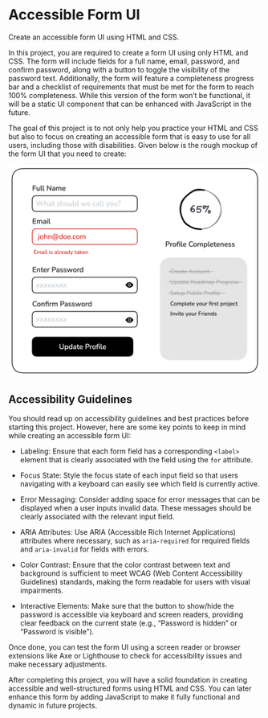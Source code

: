 # Accessible Form UI
Create an accessible form UI using HTML and CSS.

In this project, you are required to create a form UI using only HTML and CSS. The form will include fields for a full name, email, password, and confirm password, along with a button to toggle the visibility of the password text. Additionally, the form will feature a completeness progress bar and a checklist of requirements that must be met for the form to reach 100% completeness. While this version of the form won’t be functional, it will be a static UI component that can be enhanced with JavaScript in the future.

The goal of this project is to not only help you practice your HTML and CSS but also to focus on creating an accessible form that is easy to use for all users, including those with disabilities. Given below is the rough mockup of the form UI that you need to create:

<img src="img/form-components.png">

## Accessibility Guidelines

You should read up on accessibility guidelines and best practices before starting this project. However, here are some key points to keep in mind while creating an accessible form UI:

+ Labeling: Ensure that each form field has a corresponding <code>\<label\></code> element that is clearly associated with the field using the <code>for</code> attribute.

+ Focus State: Style the focus state of each input field so that users navigating with a keyboard can easily see which field is currently active.

+ Error Messaging: Consider adding space for error messages that can be displayed when a user inputs invalid data. These messages should be clearly associated with the relevant input field.

+ ARIA Attributes: Use ARIA (Accessible Rich Internet Applications) attributes where necessary, such as <code>aria-required</code> for required fields and <code>aria-invalid</code> for fields with errors.

+ Color Contrast: Ensure that the color contrast between text and background is sufficient to meet WCAG (Web Content Accessibility Guidelines) standards, making the form readable for users with visual impairments.

+ Interactive Elements: Make sure that the button to show/hide the password is accessible via keyboard and screen readers, providing clear feedback on the current state (e.g., “Password is hidden” or “Password is visible”).

Once done, you can test the form UI using a screen reader or browser extensions like Axe or Lighthouse to check for accessibility issues and make necessary adjustments.

After completing this project, you will have a solid foundation in creating accessible and well-structured forms using HTML and CSS. You can later enhance this form by adding JavaScript to make it fully functional and dynamic in future projects.